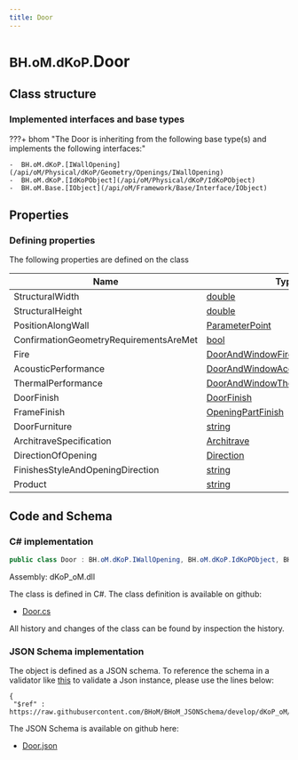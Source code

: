 ```yaml
---
title: Door
---
```


# <small>BH.oM.dKoP.</small>**Door**



## Class structure

### Implemented interfaces and base types

???+ bhom "The Door is inheriting from the following base type(s) and implements the following interfaces:"

    -  BH.oM.dKoP.[IWallOpening](/api/oM/Physical/dKoP/Geometry/Openings/IWallOpening)
    -  BH.oM.dKoP.[IdKoPObject](/api/oM/Physical/dKoP/IdKoPObject)
    -  BH.oM.Base.[IObject](/api/oM/Framework/Base/Interface/IObject)


## Properties



### Defining properties

The following properties are defined on the class

| Name             | Type             | Description      | Quantity         |
|------------------|------------------|------------------|------------------|
| StructuralWidth | [double](https://learn.microsoft.com/en-us/dotnet/api/System.Double?view=netstandard-2.0) | - | - |
| StructuralHeight | [double](https://learn.microsoft.com/en-us/dotnet/api/System.Double?view=netstandard-2.0) | - | - |
| PositionAlongWall | [ParameterPoint](/api/oM/Physical/dKoP/Geometry/ParameterPoint) | - | - |
| ConfirmationGeometryRequirementsAreMet | [bool](https://learn.microsoft.com/en-us/dotnet/api/System.Boolean?view=netstandard-2.0) | - | - |
| Fire | [DoorAndWindowFire](/api/oM/Physical/dKoP/Geometry/Openings/DoorAndWindowFire) | - | - |
| AcousticPerformance | [DoorAndWindowAcoustics](/api/oM/Physical/dKoP/Geometry/Openings/DoorAndWindowAcoustics) | - | - |
| ThermalPerformance | [DoorAndWindowThermalPerformance](/api/oM/Physical/dKoP/Geometry/Openings/DoorAndWindowThermalPerformance) | - | - |
| DoorFinish | [DoorFinish](/api/oM/Physical/dKoP/Geometry/Openings/DoorFinish) | - | - |
| FrameFinish | [OpeningPartFinish](/api/oM/Physical/dKoP/Geometry/Openings/OpeningPartFinish) | - | - |
| DoorFurniture | [string](https://learn.microsoft.com/en-us/dotnet/api/System.String?view=netstandard-2.0) | - | - |
| ArchitraveSpecification | [Architrave](/api/oM/Physical/dKoP/Geometry/Enums/Architrave) | - | - |
| DirectionOfOpening | [Direction](/api/oM/Physical/dKoP/Geometry/Enums/Direction) | - | - |
| FinishesStyleAndOpeningDirection | [string](https://learn.microsoft.com/en-us/dotnet/api/System.String?view=netstandard-2.0) | - | - |
| Product | [string](https://learn.microsoft.com/en-us/dotnet/api/System.String?view=netstandard-2.0) | - | - |


## Code and Schema

### C# implementation

``` C# title="C#"
public class Door : BH.oM.dKoP.IWallOpening, BH.oM.dKoP.IdKoPObject, BH.oM.Base.IObject
```

Assembly: dKoP_oM.dll

The class is defined in C#. The class definition is available on github:

- [Door.cs](https://github.com/BHoM/dKoP_Toolkit/blob/develop/dKoP_oM/Geometry\Openings\Door.cs)

All history and changes of the class can be found by inspection the history.
### JSON Schema implementation

The object is defined as a JSON schema. To reference the schema in a validator like [this](https://www.jsonschemavalidator.net/) to validate a Json instance, please use the lines below:

``` { .json .copy .select } title="JSON Schema"
{
 "$ref" : https://raw.githubusercontent.com/BHoM/BHoM_JSONSchema/develop/dKoP_oM/Door.json}
```

The JSON Schema is available on github here:

- [Door.json](https://github.com/BHoM/BHoM_JSONSchema/blob/develop/dKoP_oM/Door.json)

